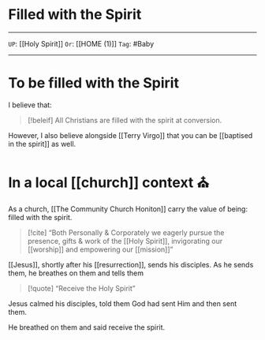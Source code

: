 # Filled with the Spirit

---

`UP`: [[Holy Spirit]] `Or`: [[HOME (1)]] `Tag`: #Baby

---

# To be filled with the Spirit

I believe that:

> [!beleif] All Christians are filled with the spirit at conversion.
> 

However, I also believe alongside [[Terry Virgo]] that you can be [[baptised in the spirit]] as well.

# In a local [[church]] context ⛪️

As a church, [[The Community Church Honiton]] carry the value of being: filled with the spirit.

> [!cite] “Both Personally & Corporately we eagerly pursue the presence, gifts & work of the [[Holy Spirit]], invigorating our [[worship]] and empowering our [[mission]]”
> 

[[Jesus]], shortly after his [[resurrection]], sends his disciples. As he sends them, he breathes on them and tells them

> [!quote] “Receive the Holy Spirit”
> 

Jesus calmed his disciples, told them God had sent Him and then sent them.

He breathed on them and said receive the spirit.